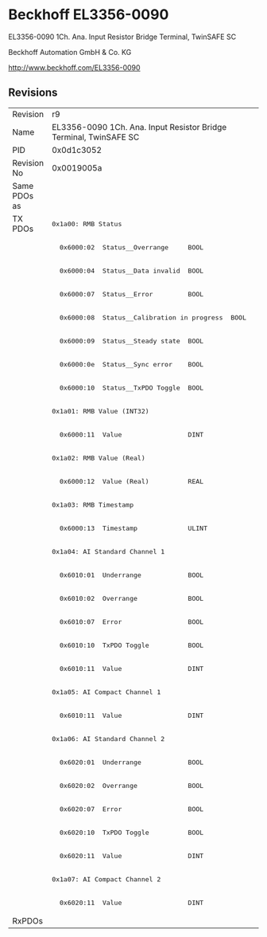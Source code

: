 # Beckhoff EL3356-0090

EL3356-0090 1Ch. Ana. Input Resistor Bridge Terminal, TwinSAFE SC

Beckhoff Automation GmbH & Co. KG

http://www.beckhoff.com/EL3356-0090

## Revisions
<table>
<tr >
<td>Revision</td>
<td>r9</td>
</tr>
<tr >
<td>Name</td>
<td>EL3356-0090 1Ch. Ana. Input Resistor Bridge Terminal, TwinSAFE SC</td>
</tr>
<tr >
<td>PID</td>
<td>0x0d1c3052</td>
</tr>
<tr >
<td>Revision No</td>
<td>0x0019005a</td>
</tr>
<tr >
<td>Same PDOs as</td>
<td></td>
</tr>
<tr class="txpdo pdosection">
<td rowspan=30 valign=top>TX PDOs</td>
<td><pre>0x1a00: RMB Status</pre></td>
<td></td>
</tr>
<tr class="txpdo">
<td><pre>  0x6000:02  Status__Overrange     BOOL</pre></td>
</tr>
<tr class="txpdo">
<td><pre>  0x6000:04  Status__Data invalid  BOOL</pre></td>
</tr>
<tr class="txpdo">
<td><pre>  0x6000:07  Status__Error         BOOL</pre></td>
</tr>
<tr class="txpdo">
<td><pre>  0x6000:08  Status__Calibration in progress  BOOL</pre></td>
</tr>
<tr class="txpdo">
<td><pre>  0x6000:09  Status__Steady state  BOOL</pre></td>
</tr>
<tr class="txpdo">
<td><pre>  0x6000:0e  Status__Sync error    BOOL</pre></td>
</tr>
<tr class="txpdo">
<td><pre>  0x6000:10  Status__TxPDO Toggle  BOOL</pre></td>
</tr>
<tr class="txpdo pdosection">
<td><pre>0x1a01: RMB Value (INT32)</pre></td>
</tr>
<tr class="txpdo">
<td><pre>  0x6000:11  Value                 DINT</pre></td>
</tr>
<tr class="txpdo pdosection">
<td><pre>0x1a02: RMB Value (Real)</pre></td>
</tr>
<tr class="txpdo">
<td><pre>  0x6000:12  Value (Real)          REAL</pre></td>
</tr>
<tr class="txpdo pdosection">
<td><pre>0x1a03: RMB Timestamp</pre></td>
</tr>
<tr class="txpdo">
<td><pre>  0x6000:13  Timestamp             ULINT</pre></td>
</tr>
<tr class="txpdo pdosection">
<td><pre>0x1a04: AI Standard Channel 1</pre></td>
</tr>
<tr class="txpdo">
<td><pre>  0x6010:01  Underrange            BOOL</pre></td>
</tr>
<tr class="txpdo">
<td><pre>  0x6010:02  Overrange             BOOL</pre></td>
</tr>
<tr class="txpdo">
<td><pre>  0x6010:07  Error                 BOOL</pre></td>
</tr>
<tr class="txpdo">
<td><pre>  0x6010:10  TxPDO Toggle          BOOL</pre></td>
</tr>
<tr class="txpdo">
<td><pre>  0x6010:11  Value                 DINT</pre></td>
</tr>
<tr class="txpdo pdosection">
<td><pre>0x1a05: AI Compact Channel 1</pre></td>
</tr>
<tr class="txpdo">
<td><pre>  0x6010:11  Value                 DINT</pre></td>
</tr>
<tr class="txpdo pdosection">
<td><pre>0x1a06: AI Standard Channel 2</pre></td>
</tr>
<tr class="txpdo">
<td><pre>  0x6020:01  Underrange            BOOL</pre></td>
</tr>
<tr class="txpdo">
<td><pre>  0x6020:02  Overrange             BOOL</pre></td>
</tr>
<tr class="txpdo">
<td><pre>  0x6020:07  Error                 BOOL</pre></td>
</tr>
<tr class="txpdo">
<td><pre>  0x6020:10  TxPDO Toggle          BOOL</pre></td>
</tr>
<tr class="txpdo">
<td><pre>  0x6020:11  Value                 DINT</pre></td>
</tr>
<tr class="txpdo pdosection">
<td><pre>0x1a07: AI Compact Channel 2</pre></td>
</tr>
<tr class="txpdo">
<td><pre>  0x6020:11  Value                 DINT</pre></td>
</tr>
<tr >
<td>RxPDOs</td>
<td></td>
</tr>
</table>
